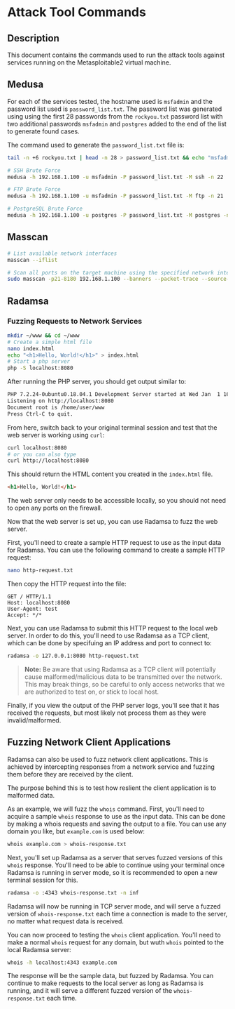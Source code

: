 # Attack Tool Commands

## Description

This document contains the commands used to run the attack tools against services running on the Metasploitable2 virtual machine.

## Medusa

For each of the services tested, the hostname used is `msfadmin` and the password list used is `password_list.txt`. The password list was generated using using the first 28 passwords from the `rockyou.txt` password list with two additional passwords `msfadmin` and `postgres` added to the end of the list to generate found cases.

The command used to generate the `password_list.txt` file is:

```bash
tail -n +6 rockyou.txt | head -n 28 > password_list.txt && echo "msfadmin" >> password_list.txt && echo "postgres" >> password_list.txt
```

```bash
# SSH Brute Force
medusa -h 192.168.1.100 -u msfadmin -P password_list.txt -M ssh -n 22

# FTP Brute Force
medusa -h 192.168.1.100 -u msfadmin -P password_list.txt -M ftp -n 21

# PostgreSQL Brute Force
medusa -h 192.168.1.100 -u postgres -P password_list.txt -M postgres -n 5432
```

## Masscan

```bash
# List available network interfaces
masscan --iflist

# Scan all ports on the target machine using the specified network interface
sudo masscan -p21-8180 192.168.1.100 --banners --packet-trace --source-mac <IFACE_MAC_ADDR> 
```

## Radamsa

### Fuzzing Requests to Network Services

```bash
mkdir ~/www && cd ~/www
# Create a simple html file
nano index.html
echo "<h1>Hello, World!</h1>" > index.html
# Start a php server
php -S localhost:8080
```

After running the PHP server, you should get output similar to:

```bash
PHP 7.2.24-0ubuntu0.18.04.1 Development Server started at Wed Jan  1 16:06:41 2020
Listening on http://localhost:8080
Document root is /home/user/www
Press Ctrl-C to quit.
```

From here, switch back to your original terminal session and test that the web server is working using `curl`:

```bash
curl localhost:8080
# or you can also type
curl http://localhost:8080
```

This should return the HTML content you created in the `index.html` file.

```html
<h1>Hello, World!</h1>
```

The web server only needs to be accessible locally, so you should not need to open any ports on the firewall.

Now that the web server is set up, you can use Radamsa to fuzz the web server.

First, you'll need to create a sample HTTP request to use as the input data for Radamsa. You can use the following command to create a sample HTTP request:

```bash
nano http-request.txt
```

Then copy the HTTP request into the file:

```http
GET / HTTP/1.1
Host: localhost:8080
User-Agent: test
Accept: */*
```

Next, you can use Radamsa to submit this HTTP request to the local web server. In order to do this, you'll need to use Radamsa as a TCP client, which can be done by specifuing an IP address and port to connect to:

```bash
radamsa -o 127.0.0.1:8080 http-request.txt
```

> **Note:** Be aware that using Radamsa as a TCP client will potentially cause malformed/malicious data to be transmitted over the network. This may break things, so be careful to only access networks that we are authorized to test on, or stick to local host.

Finally, if you view the output of the PHP server logs, you'll see that it has received the requests, but most likely not process them as they were invalid/malformed.

## Fuzzing Network Client Applications

Radamsa can also be used to fuzz network client applications. This is achieved by intercepting responses from a network service and fuzzing them before they are received by the client.

The purpose behind this is to test how reslient the client application is to malformed data.

As an example, we will fuzz the `whois` command. First, you'll need to acquire a sample `whois` response to use as the input data. This can be done by making a whois requests and saving the output to a file. You can use any domain you like, but `example.com` is used below:

```bash
whois example.com > whois-response.txt
```

Next, you'll set up Radamsa as a server that serves fuzzed versions of this `whois` response. You'll need to be able to continue using your terminal once Radamsa is running in server mode, so it is recommended to open a new terminal session for this.

```bash
radamsa -o :4343 whois-response.txt -n inf
```

Radamsa will now be running in TCP server mode, and will serve a fuzzed version of `whois-response.txt` each time a connection is made to the server, no matter what request data is received.

You can now proceed to testing the `whois` client application. You'll need to make a normal `whois` request for any domain, but wuth `whois` pointed to the local Radamsa server:

```bash
whois -h localhost:4343 example.com
```

The response will be the sample data, but fuzzed by Radamsa. You can continue to make requests to the local server as long as Radamsa is running, and it will serve a different fuzzed version of the `whois-response.txt` each time.
